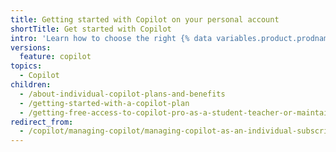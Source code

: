 ```yaml
---
title: Getting started with Copilot on your personal account
shortTitle: Get started with Copilot
intro: 'Learn how to choose the right {% data variables.product.prodname_copilot_short %} plan for your needs and get started with setup on your personal account.'
versions:
  feature: copilot
topics:
  - Copilot
children:
  - /about-individual-copilot-plans-and-benefits
  - /getting-started-with-a-copilot-plan
  - /getting-free-access-to-copilot-pro-as-a-student-teacher-or-maintainer
redirect_from:
  - /copilot/managing-copilot/managing-copilot-as-an-individual-subscriber/managing-copilot-free
---
```

